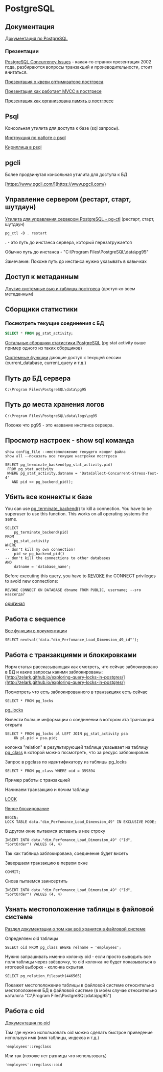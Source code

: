 # PostgreSQL

## Документация

[Документация по PostgreSQL](https://www.postgresql.org/docs/9.6/static/index.html)

### Презентации

[PostgreSQL Concurrency Issues](https://www.postgresql.org/files/developer/concurrency.pdf) - какая-то страння презентация 2002 года, разбираются вопросы транзакций и производительности, стоит вчитаться.

[Презентация о квери оптимизаторе постгреса](http://momjian.us/main/writings/pgsql/optimizer.pdf)

[Презентация как работает MVCC в постгресе](http://momjian.us/main/writings/pgsql/mvcc.pdf)

[Презентация как организована память в постгресе](http://momjian.us/main/writings/pgsql/inside_shmem.pdf)

## Psql

Консольная утилита для доступа к базе \(sql запросы\).

[Инструкция по работе с psql](https://postgrespro.ru/docs/postgrespro/9.6/app-psql)

[Кириллица в psql](http://www.iu5bmstu.ru/index.php/PostgreSQL_-_Кириллица_в_psql_под_Windows)

## pgcli

Более продвинутая консольная утилита для доступа к БД

[https://www.pgcli.com/](https://www.pgcli.com/)

## Управление сервером \(рестарт, старт, шутдаун\)

[Утилита для управления сервером PostgreSQL - pg-ctl](https://www.postgresql.org/docs/9.3/static/app-pg-ctl.html) \(рестарт, старт, шутдаун\)

```text
pg_ctl -D . restart
```

. - это путь до инстанса сервера, который перезагружается

Обычно путь до инстанса - "C:\Program Files\PostgreSQL\data\pg95"

Замечание: Похоже путь до инстанса нужно указывать в кавычках

## Доступ к метаданным

[Другие системные вью и таблицы постгреса](https://www.postgresql.org/docs/9.6/static/catalogs.html) \(доступ ко всем метаданным\)

## Cборщики статистики

### Посмотреть текущие соединения с БД

```sql
SELECT * FROM pg_stat_activity;
```

[Остальные сборщики статистики PostgreSQL](https://www.postgresql.org/docs/9.6/static/monitoring-stats.html) \(pg stat activity выше пример одного из таких сборщиков\)

[Системные функции](https://www.postgresql.org/docs/current/static/functions-info.html) дающие доступ к текущей сессии \(current\_database, current\_query и т.д.\)

## Путь до БД сервера

```text
C:\Program Files\PostgreSQL\data\pg95
```

## Путь до места хранения логов

```text
C:\Program Files\PostgreSQL\data\logs\pg95
```

Похоже что pg95 - это название инстанса сервера.

## Просмотр настроек - show sql команда

```text
show config_file --местоположение текущего конфиг файла
show all --показать все текущие настройки постгреса
```

```text
SELECT pg_terminate_backend(pg_stat_activity.pid)
 FROM pg_stat_activity
 WHERE pg_stat_activity.datname = 'DataCollect-Concurrent-Stress-Test-4'
   AND pid <> pg_backend_pid();
```

## Убить все коннекты к базе

You can use [pg\_terminate\_backend\(\)](http://www.postgresql.org/docs/current/static/functions-admin.html) to kill a connection. You have to be superuser to use this function. This works on all operating systems the same.

```text
SELECT
    pg_terminate_backend(pid)
FROM
    pg_stat_activity 
WHERE
-- don't kill my own connection!
    pid <> pg_backend_pid()
-- don't kill the connections to other databases
AND
    datname = 'database_name';
```

Before executing this query, you have to [REVOKE](http://www.postgresql.org/docs/current/interactive/sql-revoke.html) the CONNECT privileges to avoid new connections:

```text
REVOKE CONNECT ON DATABASE dbname FROM PUBLIC, username; --это навсегда?
```

[оригинал](https://stackoverflow.com/questions/5108876/kill-a-postgresql-session-connection)

## Работа с sequence

[Все функции в документации](https://www.postgresql.org/docs/9.1/static/functions-sequence.html)

```text
SELECT nextval('data."dim_Perfomance_Load_Dimension_49_id"');
```

## Работа с транзакциями и блокировками

Норм статья рассказывающая как смотреть, что сейчас заблокировано в БД и какие запросы какими заблокированы: [http://zelark.github.io/exploring-query-locks-in-postgres/](http://zelark.github.io/exploring-query-locks-in-postgres/)

Посмотреть что есть заблокированного в транзакциях есть сейчас

```text
SELECT * FROM pg_locks
```

[pg\_locks](https://www.postgresql.org/docs/9.5/static/view-pg-locks.html)

Вывести больше информации о соединении в котором эта транзакция открыта

```text
SELECT * FROM pg_locks pl LEFT JOIN pg_stat_activity psa
    ON pl.pid = psa.pid;
```

колонка "relation" в результирующей таблице указывает на таблицу [pg\_class](https://www.postgresql.org/docs/9.5/static/catalog-pg-class.html) в которой можно посмотреть, что за ресурс заблокирован.

Запрос в pgclass по идентификатору из таблицы pg\_locks

```text
SELECT * FROM pg_class WHERE oid = 359894
```

Пример работы с транзакцией

Начинаем транзакцию и лочим таблицу

[LOCK](https://postgrespro.ru/docs/postgresql/9.6/sql-lock)

[Явное блокирование](https://www.postgresql.org/docs/9.5/static/explicit-locking.html)

```text
BEGIN;
LOCK TABLE data."dim_Perfomance_Load_Dimension_49" IN EXCLUSIVE MODE;
```

В другом окне пытаемся вставить в нее строку

```text
INSERT INTO data."dim_Perfomance_Load_Dimension_49" ("Id", "SortOrder") VALUES (4, 4)
```

Так как таблица заблокирована, соединение будет висеть

Завершаем транзакцию в первом окне

```text
COMMIT;
```

Снова пытаемся заинсертить

```text
INSERT INTO data."dim_Perfomance_Load_Dimension_49" ("Id", "SortOrder") VALUES (4, 4)
```

## Узнать местоположение таблицы в файловой системе

[Раздел документации о том как всё хранится в файловой системе](https://www.postgresql.org/docs/10/static/storage.html)

Определяем oid таблицы

```text
SELECT oid FROM pg_class WHERE relname = 'employees';
```

Нужно запрашивать именно колонку oid - если просто выводить все поля таблицы через звёздочку, то oid колонка не будет показываться в итоговой выборке - колонка скрытая.

```text
SELECT pg_relation_filepath(446565)
```

Покажет местоположение таблицы в файловой системе относительно местоположения БД в файловой системе \(в моём случае относительно каталога "C:\Program Files\PostgreSQL\data\pg95"\)

## Работа с oid

[Документация по oid](https://www.postgresql.org/docs/current/static/datatype-oid.html)

Там где нужно использовать oid можно сделать быстрое приведение используя имя \(имя таблицы, индекса и т.д.\)

```text
'employees'::regclass
```

Или так \(похоже нет разницы что использовать\)

```text
'employees'::regclass::oid
```

